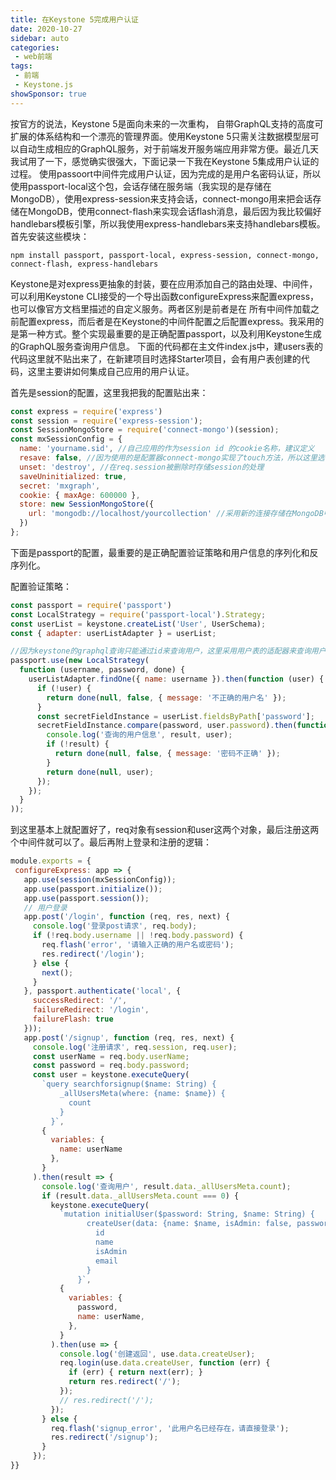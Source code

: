 ```yaml
---
title: 在Keystone 5完成用户认证
date: 2020-10-27
sidebar: auto
categories:
 - web前端
tags:
 - 前端
 - Keystone.js
showSponsor: true
---
```


按官方的说法，Keystone 5是面向未来的一次重构， 自带GraphQL支持的高度可扩展的体系结构和一个漂亮的管理界面。使用Keystone 5只需关注数据模型层可以自动生成相应的GraphQL服务，对于前端发开服务端应用非常方便。最近几天我试用了一下，感觉确实很强大，下面记录一下我在Keystone 5集成用户认证的过程。
使用passoort中间件完成用户认证，因为完成的是用户名密码认证，所以使用passport-local这个包，会话存储在服务端（我实现的是存储在MongoDB），使用express-session来支持会话，connect-mongo用来把会话存储在MongoDB，使用connect-flash来实现会话flash消息，最后因为我比较偏好handlebars模板引擎，所以我使用express-handlebars来支持handlebars模板。首先安装这些模块：

``` shell
npm install passport, passport-local, express-session, connect-mongo, connect-flash, express-handlebars
```

Keystone是对express更抽象的封装，要在应用添加自己的路由处理、中间件，可以利用Keystone CLI接受的一个导出函数configureExpress来配置express，也可以像官方文档里描述的自定义服务。两者区别是前者是在 所有中间件加载之前配置express，而后者是在Keystone的中间件配置之后配置express。我采用的是第一种方式。整个实现最重要的是正确配置passport，以及利用Keystone生成的GraphQL服务查询用户信息。
下面的代码都在主文件index.js中，建users表的代码这里就不贴出来了，在新建项目时选择Starter项目，会有用户表创建的代码，这里主要讲如何集成自己应用的用户认证。
 
首先是session的配置，这里我把我的配置贴出来：

``` js
const express = require('express')
const session = require('express-session');
const SessionMongoStore = require('connect-mongo')(session);
const mxSessionConfig = {
  name: 'yourname.sid', //自己应用的作为session id 的cookie名称，建议定义
  resave: false, //因为使用的是配置器connect-mongo实现了touch方法，所以这里选false
  unset: 'destroy', //在req.session被删除时存储session的处理
  saveUninitialized: true,
  secret: 'mxgraph',
  cookie: { maxAge: 600000 },
  store: new SessionMongoStore({
    url: 'mongodb://localhost/yourcollection' //采用新的连接存储在MongoDB中
  })
};
```
下面是passport的配置，最重要的是正确配置验证策略和用户信息的序列化和反序列化。

配置验证策略：

``` js
const passport = require('passport')
const LocalStrategy = require('passport-local').Strategy;
const userList = keystone.createList('User', UserSchema);
const { adapter: userListAdapter } = userList;

//因为keystone的graphql查询只能通过id来查询用户，这里采用用户表的适配器来查询用户，而不是新建扩展查询
passport.use(new LocalStrategy(
  function (username, password, done) {
    userListAdapter.findOne({ name: username }).then(function (user) {
      if (!user) {
        return done(null, false, { message: '不正确的用户名' });
      }
      const secretFieldInstance = userList.fieldsByPath['password'];
      secretFieldInstance.compare(password, user.password).then(function (result) {
        console.log('查询的用户信息', result, user);
        if (!result) {
          return done(null, false, { message: '密码不正确' });
        }
        return done(null, user);
      });
    });
  }
));
```

 到这里基本上就配置好了，req对象有session和user这两个对象，最后注册这两个中间件就可以了。最后再附上登录和注册的逻辑：

 ``` js
 module.exports = {
  configureExpress: app => {
  	app.use(session(mxSessionConfig));
	app.use(passport.initialize());
	app.use(passport.session());
    // 用户登录
    app.post('/login', function (req, res, next) {
      console.log('登录post请求', req.body);
      if (!req.body.username || !req.body.password) {
        req.flash('error', '请输入正确的用户名或密码');
        res.redirect('/login');
      } else {
        next();
      }
    }, passport.authenticate('local', {
      successRedirect: '/',
      failureRedirect: '/login',
      failureFlash: true
    }));
    app.post('/signup', function (req, res, next) {
      console.log('注册请求', req.session, req.user);
      const userName = req.body.userName;
      const password = req.body.password;
      const user = keystone.executeQuery(
        `query searchforsignup($name: String) {
            _allUsersMeta(where: {name: $name}) {
              count
            }
          }`,
        {
          variables: {
            name: userName
          },
        }
      ).then(result => {
        console.log('查询用户', result.data._allUsersMeta.count);
        if (result.data._allUsersMeta.count === 0) {
          keystone.executeQuery(
            `mutation initialUser($password: String, $name: String) {
                  createUser(data: {name: $name, isAdmin: false, password: $password}) {
                    id
                    name
                    isAdmin
                    email
                  }
                }`,
            {
              variables: {
                password,
                name: userName,
              },
            }
          ).then(use => {
            console.log('创建返回', use.data.createUser);
            req.login(use.data.createUser, function (err) {
              if (err) { return next(err); }
              return res.redirect('/');
            });
            // res.redirect('/');
          });
        } else {
          req.flash('signup_error', '此用户名已经存在，请直接登录');
          res.redirect('/signup');
        }
      });
}}
```
